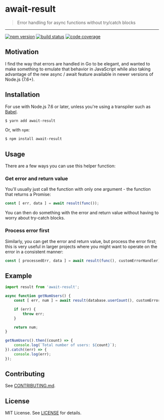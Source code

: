 # await-result

> Error handling for async functions without try/catch blocks

---

[![npm version][npm-image]][npm-url]
[![build status][travis-image]][travis-url]
[![code coverage][coveralls-image]][coveralls-url]

## Motivation

I find the way that errors are handled in Go to be elegant, and wanted to make something to emulate that behavior in
JavaScript while also taking advantage of the new async / await feature available in newer versions of Node.js (7.6+).

## Installation

For use with Node.js 7.6 or later, unless you're using a transpiler such as [Babel](https://babeljs.io).

```bash
$ yarn add await-result
```

Or, with `npm`:

```bash
$ npm install await-result
```

## Usage

There are a few ways you can use this helper function:

### Get error and return value

You'll usually just call the function with only one argument - the function that returns a Promise:

```js
const [ err, data ] = await result(func());
```

You can then do something with the error and return value without having to worry about try-catch
blocks.

### Process error first

Similarly, you can get the error and return value, but process the error first; this is very useful in
larger projects where you might want to operate on the error in a consistent manner:

```js
const [ processedErr, data ] = await result(func(), customErrorHandler);
```

## Example

```js
import result from 'await-result';

async function getNumUsers() {
    const [ err, num ] = await result(database.userCount(), customErrorHandler);

    if (err) {
        throw err;
    }

    return num;
}

getNumUsers().then((count) => {
    console.log(`Total number of users: ${count}`);
}).catch((err) => {
    console.log(err);
});
```

## Contributing

See [CONTRIBUTING.md](CONTRIBUTING.md).

## License

MIT License. See [LICENSE](LICENSE) for details.

[npm-image]: https://img.shields.io/npm/v/await-result.svg?style=flat-square
[npm-url]: https://npmjs.org/package/await-result

[travis-image]: https://img.shields.io/travis/greylocklabs/await-result.svg?style=flat-square
[travis-url]: https://travis-ci.org/greylocklabs/await-result

[coveralls-image]: https://coveralls.io/repos/github/greylocklabs/http/badge.svg?branch=master
[coveralls-url]: https://coveralls.io/github/greylocklabs/http?branch=master

